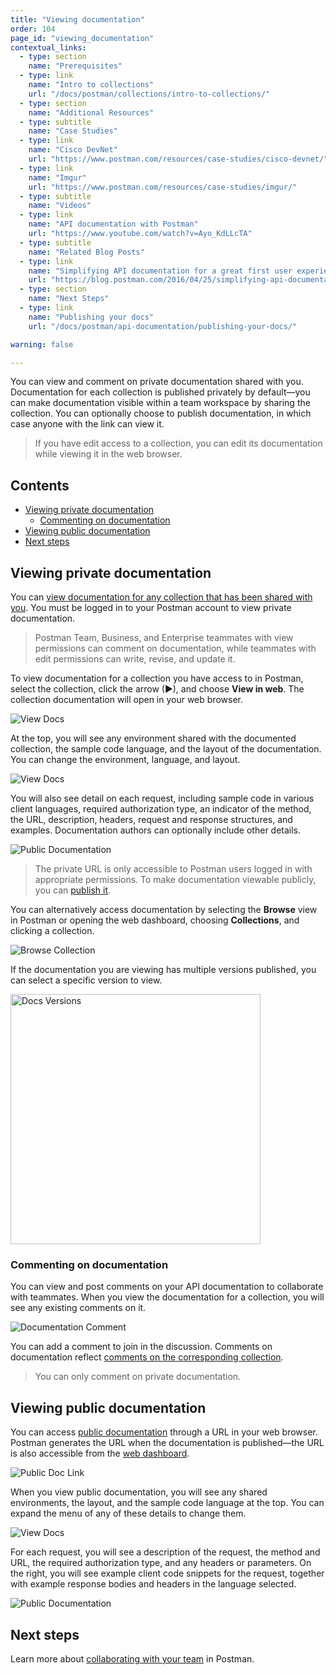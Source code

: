 ```yaml
---
title: "Viewing documentation"
order: 104
page_id: "viewing_documentation"
contextual_links:
  - type: section
    name: "Prerequisites"
  - type: link
    name: "Intro to collections"
    url: "/docs/postman/collections/intro-to-collections/"
  - type: section
    name: "Additional Resources"
  - type: subtitle
    name: "Case Studies"
  - type: link
    name: "Cisco DevNet"
    url: "https://www.postman.com/resources/case-studies/cisco-devnet/"
  - type: link
    name: "Imgur"
    url: "https://www.postman.com/resources/case-studies/imgur/"
  - type: subtitle
    name: "Videos"
  - type: link
    name: "API documentation with Postman"
    url: "https://www.youtube.com/watch?v=Ayo_KdLLcTA"
  - type: subtitle
    name: "Related Blog Posts"
  - type: link
    name: "Simplifying API documentation for a great first user experience"
    url: "https://blog.postman.com/2016/04/25/simplifying-api-documentation-for-a-great-first-user-experience/"
  - type: section
    name: "Next Steps"
  - type: link
    name: "Publishing your docs"
    url: "/docs/postman/api-documentation/publishing-your-docs/"

warning: false

---
```

You can view and comment on private documentation shared with you. Documentation for each collection is published privately by default—you can make documentation visible within a team workspace by sharing the collection. You can optionally choose to publish documentation, in which case anyone with the link can view it.

> If you have edit access to a collection, you can edit its documentation while viewing it in the web browser.

## Contents

* [Viewing private documentation](#viewing-private-documentation)
    * [Commenting on documentation](#commenting-on-documentation)
* [Viewing public documentation](#viewing-public-documentation)
* [Next steps](#next-steps)

## Viewing private documentation

You can [view documentation for any collection that has been shared with you](/docs/postman/api-documentation/documenting-your-api). You must be logged in to your Postman account to view private documentation.

> Postman Team, Business, and Enterprise teammates with view permissions can comment on documentation, while teammates with edit permissions can write, revise, and update it.

To view documentation for a collection you have access to in Postman, select the collection, click the arrow (&#9654;), and choose __View in web__. The collection documentation will open in your web browser.

![View Docs](https://assets.postman.com/postman-docs/view-docs.jpg)

At the top, you will see any environment shared with the documented collection, the sample code language, and the layout of the documentation. You can change the environment, language, and layout.

![View Docs](https://assets.postman.com/postman-docs/SimpleKart+header+expanded+layout+menu.jpg)

You will also see detail on each request, including sample code in various client languages, required authorization type, an indicator of the method, the URL, description, headers, request and response structures, and examples. Documentation authors can optionally include other details.

![Public Documentation](https://assets.postman.com/postman-docs/Everything+displayed+in+docs.jpg)

> The private URL is only accessible to Postman users logged in with appropriate permissions. To make documentation viewable publicly, you can [publish it](/docs/postman/api-documentation/publishing-your-docs/).

You can alternatively access documentation by selecting the __Browse__ view in Postman or opening the web dashboard, choosing __Collections__, and clicking a collection.

![Browse Collection](https://assets.postman.com/postman-docs/browse-collection.jpg)

If the documentation you are viewing has multiple versions published, you can select a specific version to view.

<img alt="Docs Versions" src="https://assets.postman.com/postman-docs/docs-versions.jpg" width="400px"/>

### Commenting on documentation

You can view and post comments on your API documentation to collaborate with teammates. When you view the documentation for a collection, you will see any existing comments on it.

![Documentation Comment](https://assets.postman.com/postman-docs/documentation-comment.jpg)

You can add a comment to join in the discussion. Comments on documentation reflect [comments on the corresponding collection](/docs/postman/collections/commenting-on-collections/).

> You can only comment on private documentation.

## Viewing public documentation

You can access [public documentation](/docs/postman/api-documentation/publishing-your-docs/) through a URL in your web browser. Postman generates the URL when the documentation is published—the URL is also accessible from the [web dashboard](https://web.postman.co/).

![Public Doc Link](https://assets.postman.com/postman-docs/public-doc-link.jpg)

When you view public documentation, you will see any shared environments, the layout, and the sample code language at the top. You can expand the menu of any of these details to change them.

![View Docs](https://assets.postman.com/postman-docs/SimpleKart+header+expanded+layout+menu.jpg)

For each request, you will see a description of the request, the method and URL, the required authorization type, and any headers or parameters. On the right, you will see example client code snippets for the request, together with example response bodies and headers in the language selected.

![Public Documentation](https://assets.postman.com/postman-docs/Everything+displayed+in+docs.jpg)

## Next steps

Learn more about [collaborating with your team](/docs/postman/collaboration/collaboration-intro/) in Postman.
